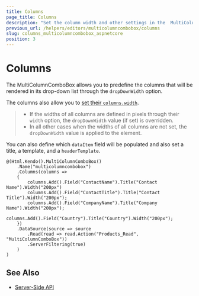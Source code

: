 ```yaml
---
title: Columns
page_title: Columns
description: "Set the column width and other settings in the  MultiColumnComboBox HtmlHelper for {{ site.framework }}."
previous_url: /helpers/editors/multicolumncombobox/columns
slug: columns_multicolumncombobox_aspnetcore
position: 3
---
```


# Columns

The MultiColumnComboBox allows you to predefine the columns that will be rendered in its drop-down list through the `dropDownWidth` option.

The columns also allow you to [set their `columns.width`](https://docs.telerik.com/kendo-ui/api/javascript/ui/multicolumncombobox/configuration/columns.width).

> * If the widths of all columns are defined in pixels through their `width` option, the `dropDownWidth` value (if set) is overridden.
> * In all other cases when the widths of all columns are not set, the `dropDownWidth` value is applied to the element.

You can also define which `dataItem` field will be populated and also set a title, a template, and a `headerTemplate`.

    @(Html.Kendo().MultiColumnComboBox()
        .Name("multicolumncombobox")
        .Columns(columns =>
        {
            columns.Add().Field("ContactName").Title("Contact Name").Width("200px")
            columns.Add().Field("ContactTitle").Title("Contact Title").Width("200px");
            columns.Add().Field("CompanyName").Title("Company Name").Width("200px");
            columns.Add().Field("Country").Title("Country").Width("200px");
        })
        .DataSource(source => source
            .Read(read => read.Action("Products_Read", "MultiColumnComboBox"))
            .ServerFiltering(true)
        )
    )

## See Also

* [Server-Side API](/api/multicolumncombobox)
